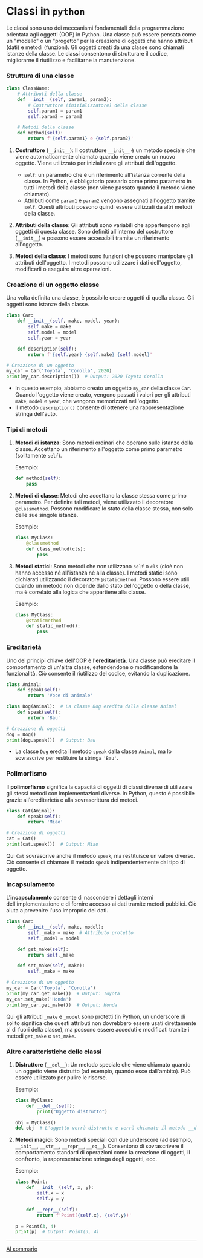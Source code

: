 # Classi in `python`

Le classi sono uno dei meccanismi fondamentali della programmazione orientata agli oggetti (OOP) in Python. Una classe può essere pensata come un "modello" o un "progetto" per la creazione di oggetti che hanno attributi (dati) e metodi (funzioni). Gli oggetti creati da una classe sono chiamati istanze della classe. Le classi consentono di strutturare il codice, migliorarne il riutilizzo e facilitarne la manutenzione.

### Struttura di una classe

```python
class ClassName:
    # Attributi della classe
    def __init__(self, param1, param2):
        # Costruttore (inizializzatore) della classe
        self.param1 = param1
        self.param2 = param2

    # Metodi della classe
    def method(self):
        return f'{self.param1} e {self.param2}'
```

1.  **Costruttore** (`__init__`):
    Il costruttore `__init__` è un metodo speciale che viene automaticamente chiamato quando viene creato un nuovo oggetto. Viene utilizzato per inizializzare gli attributi dell'oggetto.

    -   `self`: un parametro che è un riferimento all'istanza corrente della classe. In Python, è obbligatorio passarlo come primo parametro in tutti i metodi della classe (non viene passato quando il metodo viene chiamato).
    -   Attributi come `param1` e `param2` vengono assegnati all'oggetto tramite `self`. Questi attributi possono quindi essere utilizzati da altri metodi della classe.

2.  **Attributi della classe**:
    Gli attributi sono variabili che appartengono agli oggetti di questa classe. Sono definiti all'interno del costruttore (`__init__`) e possono essere accessibili tramite un riferimento all'oggetto.

3.  **Metodi della classe**:
    I metodi sono funzioni che possono manipolare gli attributi dell'oggetto. I metodi possono utilizzare i dati dell'oggetto, modificarli o eseguire altre operazioni.

### Creazione di un oggetto classe

Una volta definita una classe, è possibile creare oggetti di quella classe. Gli oggetti sono istanze della classe.

```python
class Car:
    def __init__(self, make, model, year):
        self.make = make
        self.model = model
        self.year = year

    def description(self):
        return f'{self.year} {self.make} {self.model}'

# Creazione di un oggetto
my_car = Car('Toyota', 'Corolla', 2020)
print(my_car.description())  # Output: 2020 Toyota Corolla
```

-   In questo esempio, abbiamo creato un oggetto `my_car` della classe `Car`. Quando l'oggetto viene creato, vengono passati i valori per gli attributi `make`, `model` e `year`, che vengono memorizzati nell'oggetto.
-   Il metodo `description()` consente di ottenere una rappresentazione stringa dell'auto.

### Tipi di metodi

1.  **Metodi di istanza**: Sono metodi ordinari che operano sulle istanze della classe. Accettano un riferimento all'oggetto come primo parametro (solitamente `self`).

    Esempio:
    ```python
    def method(self):
        pass
    ```

2.  **Metodi di classe**: Metodi che accettano la classe stessa come primo parametro. Per definire tali metodi, viene utilizzato il decoratore `@classmethod`. Possono modificare lo stato della classe stessa, non solo delle sue singole istanze.

    Esempio:
    ```python
    class MyClass:
        @classmethod
        def class_method(cls):
            pass
    ```

3.  **Metodi statici**: Sono metodi che non utilizzano `self` o `cls` (cioè non hanno accesso né all'istanza né alla classe). I metodi statici sono dichiarati utilizzando il decoratore `@staticmethod`. Possono essere utili quando un metodo non dipende dallo stato dell'oggetto o della classe, ma è correlato alla logica che appartiene alla classe.

    Esempio:
    ```python
    class MyClass:
        @staticmethod
        def static_method():
            pass
    ```

### Ereditarietà

Uno dei principi chiave dell'OOP è l'**ereditarietà**. Una classe può ereditare il comportamento di un'altra classe, estendendone o modificandone la funzionalità. Ciò consente il riutilizzo del codice, evitando la duplicazione.

```python
class Animal:
    def speak(self):
        return 'Voce di animale'

class Dog(Animal):  # La classe Dog eredita dalla classe Animal
    def speak(self):
        return 'Bau'

# Creazione di oggetti
dog = Dog()
print(dog.speak())  # Output: Bau
```

-   La classe `Dog` eredita il metodo `speak` dalla classe `Animal`, ma lo sovrascrive per restituire la stringa `'Bau'`.

### Polimorfismo

Il **polimorfismo** significa la capacità di oggetti di classi diverse di utilizzare gli stessi metodi con implementazioni diverse. In Python, questo è possibile grazie all'ereditarietà e alla sovrascrittura dei metodi.

```python
class Cat(Animal):
    def speak(self):
        return 'Miao'

# Creazione di oggetti
cat = Cat()
print(cat.speak())  # Output: Miao
```

Qui `Cat` sovrascrive anche il metodo `speak`, ma restituisce un valore diverso. Ciò consente di chiamare il metodo `speak` indipendentemente dal tipo di oggetto.

### Incapsulamento

L'**incapsulamento** consente di nascondere i dettagli interni dell'implementazione e di fornire accesso ai dati tramite metodi pubblici. Ciò aiuta a prevenire l'uso improprio dei dati.

```python
class Car:
    def __init__(self, make, model):
        self._make = make  # Attributo protetto
        self._model = model

    def get_make(self):
        return self._make

    def set_make(self, make):
        self._make = make

# Creazione di un oggetto
my_car = Car('Toyota', 'Corolla')
print(my_car.get_make())  # Output: Toyota
my_car.set_make('Honda')
print(my_car.get_make())  # Output: Honda
```

Qui gli attributi `_make` e `_model` sono protetti (in Python, un underscore di solito significa che questi attributi non dovrebbero essere usati direttamente al di fuori della classe), ma possono essere acceduti e modificati tramite i metodi `get_make` e `set_make`.

### Altre caratteristiche delle classi

1.  **Distruttore** (`__del__`):
    Un metodo speciale che viene chiamato quando un oggetto viene distrutto (ad esempio, quando esce dall'ambito). Può essere utilizzato per pulire le risorse.

    Esempio:
    ```python
    class MyClass:
        def __del__(self):
            print("Oggetto distrutto")

    obj = MyClass()
    del obj  # L'oggetto verrà distrutto e verrà chiamato il metodo __del__
    ```

2.  **Metodi magici**:
    Sono metodi speciali con due underscore (ad esempio, `__init__`, `__str__`, `__repr__`, `__eq__`). Consentono di sovrascrivere il comportamento standard di operazioni come la creazione di oggetti, il confronto, la rappresentazione stringa degli oggetti, ecc.

    Esempio:
    ```python
    class Point:
        def __init__(self, x, y):
            self.x = x
            self.y = y

        def __repr__(self):
            return f'Point({self.x}, {self.y})'

    p = Point(3, 4)
    print(p)  # Output: Point(3, 4)
    ```

---

[Al sommario](https://github.com/hypo69/101_python_computer_games_ru/blob/master/cheat_sheets#readme)
